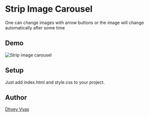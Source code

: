 # Strip Image Carousel

One can change images with arrow buttons or the image will change automatically after some time
## Demo

![Strip image carousel](Demo.gif)

## Setup

Just add index.html and style.css to your project.

## Author

[Dhyey Vyas](https://github.com/Dhyey17)
